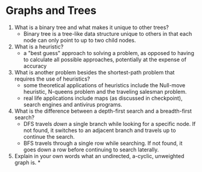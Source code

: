 # Graphs and Trees

1. What is a binary tree and what makes it unique to other trees?
   * Binary tree is a tree-like data structure unique to others in that each node can only point to up to two child nodes.
1. What is a heuristic?
   * a "best guess" approach to solving a problem, as opposed to having to calculate all possible approaches, potentially at the expense of accuracy
1. What is another problem besides the shortest-path problem that requires the use of heuristics?
   * some theoretical applications of heuristics include the Null-move heuristic, N-queens problem and the traveling salesman problem.
   * real life applications include maps (as discussed in checkpoint), search engines and antivirus programs.
1. What is the difference between a depth-first search and a breadth-first search?
	* DFS travels *down* a single branch while looking for a specific node. If not found, it switches to an adjacent branch and travels up to continue the search.
	* BFS travels through a single row while searching. If not found, it goes down a row before continuing to search laterally.
1. Explain in your own words what an undirected, a-cyclic, unweighted graph is.
	* 
<!--stackedit_data:
eyJoaXN0b3J5IjpbODU2MzI2NzE0LDg3MTY3MTA4NV19
-->